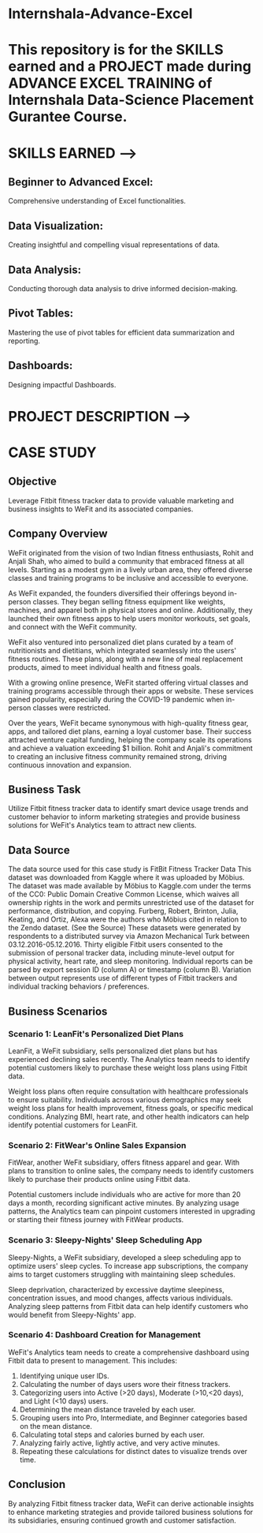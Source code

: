 # Internshala-Advance-Excel
# This repository is for the SKILLS earned and a PROJECT made during ADVANCE EXCEL TRAINING of Internshala Data-Science Placement Gurantee Course.


# SKILLS EARNED -->
## Beginner to Advanced Excel: 
Comprehensive understanding of Excel functionalities.

## Data Visualization: 
Creating insightful and compelling visual representations of data.

## Data Analysis: 
Conducting thorough data analysis to drive informed decision-making.

## Pivot Tables: 
Mastering the use of pivot tables for efficient data summarization and reporting.

## Dashboards: 
Designing impactful Dashboards.



# PROJECT DESCRIPTION -->
# CASE STUDY

## Objective

Leverage Fitbit fitness tracker data to provide valuable marketing and business insights to WeFit and its associated companies.

## Company Overview

WeFit originated from the vision of two Indian fitness enthusiasts, Rohit and Anjali Shah, who aimed to build a community that embraced fitness at all levels. Starting as a modest gym in a lively urban area, they offered diverse classes and training programs to be inclusive and accessible to everyone.

As WeFit expanded, the founders diversified their offerings beyond in-person classes. They began selling fitness equipment like weights, machines, and apparel both in physical stores and online. Additionally, they launched their own fitness apps to help users monitor workouts, set goals, and connect with the WeFit community.

WeFit also ventured into personalized diet plans curated by a team of nutritionists and dietitians, which integrated seamlessly into the users' fitness routines. These plans, along with a new line of meal replacement products, aimed to meet individual health and fitness goals.

With a growing online presence, WeFit started offering virtual classes and training programs accessible through their apps or website. These services gained popularity, especially during the COVID-19 pandemic when in-person classes were restricted.

Over the years, WeFit became synonymous with high-quality fitness gear, apps, and tailored diet plans, earning a loyal customer base. Their success attracted venture capital funding, helping the company scale its operations and achieve a valuation exceeding $1 billion. Rohit and Anjali's commitment to creating an inclusive fitness community remained strong, driving continuous innovation and expansion.

## Business Task

Utilize Fitbit fitness tracker data to identify smart device usage trends and customer behavior to inform marketing strategies and provide business solutions for WeFit's Analytics team to attract new clients.

## Data Source

The data source used for this case study is FitBit Fitness Tracker Data This dataset was downloaded from Kaggle where it was uploaded by Möbius. The dataset was made available by Möbius to Kaggle.com under the terms of the CC0: Public Domain Creative Common License, which waives all ownership rights in the work and permits unrestricted use of the dataset for performance, distribution, and copying. Furberg, Robert, Brinton, Julia, Keating, and Ortiz, Alexa were the authors who Möbius cited in relation to the Zendo dataset. (See the Source) These datasets were generated by respondents to a distributed survey via Amazon Mechanical Turk between 03.12.2016-05.12.2016. Thirty eligible Fitbit users consented to the submission of personal tracker data, including minute-level output for physical activity, heart rate, and sleep monitoring. Individual reports can be parsed by export session ID (column A) or timestamp (column B). Variation between output represents use of different types of Fitbit trackers and individual tracking behaviors / preferences.

## Business Scenarios

### Scenario 1: LeanFit's Personalized Diet Plans

LeanFit, a WeFit subsidiary, sells personalized diet plans but has experienced declining sales recently. The Analytics team needs to identify potential customers likely to purchase these weight loss plans using Fitbit data.

Weight loss plans often require consultation with healthcare professionals to ensure suitability. Individuals across various demographics may seek weight loss plans for health improvement, fitness goals, or specific medical conditions. Analyzing BMI, heart rate, and other health indicators can help identify potential customers for LeanFit.

### Scenario 2: FitWear's Online Sales Expansion

FitWear, another WeFit subsidiary, offers fitness apparel and gear. With plans to transition to online sales, the company needs to identify customers likely to purchase their products online using Fitbit data.

Potential customers include individuals who are active for more than 20 days a month, recording significant active minutes. By analyzing usage patterns, the Analytics team can pinpoint customers interested in upgrading or starting their fitness journey with FitWear products.

### Scenario 3: Sleepy-Nights' Sleep Scheduling App

Sleepy-Nights, a WeFit subsidiary, developed a sleep scheduling app to optimize users' sleep cycles. To increase app subscriptions, the company aims to target customers struggling with maintaining sleep schedules.

Sleep deprivation, characterized by excessive daytime sleepiness, concentration issues, and mood changes, affects various individuals. Analyzing sleep patterns from Fitbit data can help identify customers who would benefit from Sleepy-Nights' app.

### Scenario 4: Dashboard Creation for Management

WeFit's Analytics team needs to create a comprehensive dashboard using Fitbit data to present to management. This includes:

1. Identifying unique user IDs.
2. Calculating the number of days users wore their fitness trackers.
3. Categorizing users into Active (>20 days), Moderate (>10,<20 days), and Light (<10 days) users.
4. Determining the mean distance traveled by each user.
5. Grouping users into Pro, Intermediate, and Beginner categories based on the mean distance.
6. Calculating total steps and calories burned by each user.
7. Analyzing fairly active, lightly active, and very active minutes.
8. Repeating these calculations for distinct dates to visualize trends over time.

## Conclusion

By analyzing Fitbit fitness tracker data, WeFit can derive actionable insights to enhance marketing strategies and provide tailored business solutions for its subsidiaries, ensuring continued growth and customer satisfaction.

